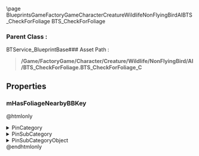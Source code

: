 \page BlueprintsGameFactoryGameCharacterCreatureWildlifeNonFlyingBirdAIBTS_CheckForFoliage BTS_CheckForFoliage
### Parent Class :
BTService_BlueprintBase### Asset Path :
<b><blockquote>/Game/FactoryGame/Character/Creature/Wildlife/NonFlyingBird/AI/BTS_CheckForFoliage.BTS_CheckForFoliage_C</blockquote></b>
## Properties

### mHasFoliageNearbyBBKey
@htmlonly
<details>
 <summary>PinCategory</summary>
<blockquote>struct</blockquote>
</details>
<details>
 <summary>PinSubCategory</summary>
<blockquote>struct</blockquote>
</details>
<details>
 <summary>PinSubCategoryObject</summary>
<b><a href="_class_script_blackboard_key_selector.html"><blockquote>BlackboardKeySelector</blockquote></a></b>
</details>
@endhtmlonly

